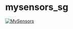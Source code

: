# mysensors_sg
[![MySensors](http://img.youtube.com/vi/OyX7R2lx1XA/0.jpg)](http://www.youtube.com/watch?v=OyX7R2lx1XA)
